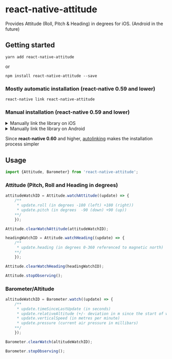 
# react-native-attitude

Provides Attitude (Roll, Pitch & Heading) in degrees for iOS. (Android in the future)

## Getting started

`yarn add react-native-attitude`

or

`npm install react-native-attitude --save`

### Mostly automatic installation (react-native 0.59 and lower)

`react-native link react-native-attitude`

### Manual installation (react-native 0.59 and lower)

<details>
<summary>Manually link the library on iOS</summary>

### `Open project.xcodeproj in Xcode`

Drag `RNAttitude.xcodeproj` to your project on Xcode (usually under the Libraries group on Xcode):

![xcode-add](https://facebook.github.io/react-native/docs/assets/AddToLibraries.png)

### Link `libRNAttitude.a` binary with libraries

Click on your main project file (the one that represents the `.xcodeproj`) select `Build Phases` and drag the static library from the `Products` folder inside the Library you are importing to `Link Binary With Libraries` (or use the `+` sign and choose library from the list):

![xcode-link](https://facebook.github.io/react-native/docs/assets/AddToBuildPhases.png)

### Using CocoaPods

Update your `Podfile`

```
pod 'react-native-attitude', path: '../node_modules/react-native-attitude'
```

</details>

<details>
<summary>Manually link the library on Android</summary>

#### `android/settings.gradle`
```groovy
include ':react-native-attitude'
project(':react-native-attitude').projectDir = new File(rootProject.projectDir, '../node_modules/react-native-attitude/android')
```

#### `android/app/build.gradle`
```groovy
dependencies {
   ...
   implementation project(':react-native-community-geolocation')
}
```

#### `android/app/src/main/.../MainApplication.java`
On top, where imports are:

```java
import com.sensorworks.RNAttitudePackage;
```

Add the `GeolocationPackage` class to your list of exported packages.

```java
@Override
protected List<ReactPackage> getPackages() {
    return Arrays.asList(
            new MainReactPackage(),
            new RNAttitudePackage()
    );
}
```
</details>

Since **react-native 0.60** and higher, [autolinking](https://github.com/react-native-community/cli/blob/master/docs/autolinking.md) makes the installation process simpler

## Usage
```javascript
import {Attitude, Barometer} from 'react-native-attitude';
```

### Attitude (Pitch, Roll and Heading in degrees)
```js
attitudeWatchID = Attitude.watchAttitude((update) => {
    /**
     * update.roll (in degrees -180 (left) +180 (right))
     * update.pitch (in degrees  -90 (down) +90 (up))
    **/
    });
```
```js
Attitude.clearWatchAttitude(attitudeWatchID);
```
```js
headingWatchID = Attitude.watchHeading((update) => {
    /**
     * update.heading (in degrees 0-360 referenced to magnetic north)
    **/
    });
```
```js
Attitude.clearWatchHeading(headingWatchID);
```
```js
Attitude.stopObserving();
```

### Barometer/Altitude
```js
altitudeWatchID = Barometer.watch((update) => {
    /**
     * update.timeSinceLastUpdate (in seconds)
     * update.relativeAltitude (+/- deviation in m since the start of watch - will be 0 on start)
     * update.verticalSpeed (in metres per minute)
     * update.pressure (current air pressure in millibars)
    **/
    });
```
```js
Barometer.clearWatch(altitudeWatchID);
```
```js
Barometer.stopObserving();
```
